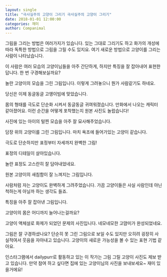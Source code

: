 ```yaml
---
layout: single
title: "극사실주의 고양이 그리기 극사실주의 고양이 그리기"
date: 2018-01-01 12:00:00
categories: 재미
author: Companimal
---
```


그림을 그리는 방법은 여러가지가 있습니다. 있는 그대로 그리기도 하고 화가의 개성에 따라 독특한 방법으로 그림을 그릴 수도 있지요. 여기 새로운 방법으로 고양이를 그리는 사람이 나타났습니다.

이 사람은 여러 모습의 고양이님들을 아주 간단하게, 하지만 특징을 잘 잡아내어 표현한답니다. 한 번 구경해보실까요?

놀란 고양이의 모습을 그린 그림입니다. 이렇게 그려놓으니 뭔가 사람같기도 하네요.

당신은 이제 동글동글 고앵이빔에 맞았습니다.

몸의 형태를 극도로 단순화 시켜서 동글동글 귀여워졌습니다. 만화에서 나오는 캐릭터 같아졌어요. 이런 순간을 어떻게 포착했는지 원본 사진도 놀랍습니다!

사진에 있는 아이의 털찐 모습을 아주 잘 묘사해주었습니다.

담장 위의 고양이를 그린 그림입니다. 마치 욕조에 들어가있는 고양이 같습니다.

극도로 단순하지만 표정부터 자세까지 완벽한 그림!

표정의 디테일이 살아있습니다.

놀란 표정도 고스란히 잘 담아내었네요.

원본 고양이의 새침함이 잘 느껴지는 그림입니다.

사람처럼 자는 고양이도 완벽하게 그려주었습니다. 가끔 고양이들은 사실 사람인데 아닌 척하는게 아닐까 하는 생각도 들죠.

특징을 아주 잘 잡아낸 그림입니다.

고양이의 몸은 어디까지 늘어나는걸까요?

고양이 액체설로 화제가 되었던 문제의 사진입니다. 네모네모한 고먐미가 완성되었네요.

그림은 잘 구경하셨나요? 단순히 못 그린 그림으로 보일 수도 있지만 오히려 굉장히 사실적여서 웃음을 자아내고 있습니다. 고양이의 새로운 가능성을 볼 수 있는 표현 기법 같아요.

인스타그램에서 dailypurr로 활동하고 있는 이 작가는 그림 그릴 고양이 사진도 제보 받고 있습니다. 만약 참여 하고 싶다면 집에 있는 고양이님의 사진을 보내보세요~ 재미 있을거에요!
